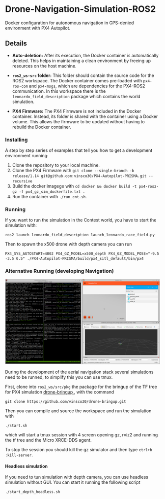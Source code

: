 # Drone-Navigation-Simulation-ROS2
Docker configuration for autonomous navigation in GPS-denied environment with PX4 Autopilot.

## Details

- **Auto-deletion:** After its execution, the Docker container is automatically deleted. This helps in maintaining a clean environment by freeing up resources on the host machine.

- **`ros2_ws-src` folder:** This folder should contain the source code for the ROS2 workspace. The Docker container comes pre-loaded with `px4-ros-com` and `px4-msgs`, which are dependencies for the PX4-ROS2 communication. In this workspace there is the `leonardo_field_description` package which contains the world simulation.

- **PX4 Firmware:** The PX4 Firmware is not included in the Docker container. Instead, its folder is shared with the container using a Docker volume. This allows the firmware to be updated without having to rebuild the Docker container.


### Installing

A step by step series of examples that tell you how to get a development environment running:

1. Clone the repository to your local machine.
3. Clone the PX4 Firmware with `git clone --single-branch -b release/1.14 git@github.com:vinsco30/PX4-Autopilot-PRISMA.git --recursive`
4. Build the docker imagege with `cd docker && docker build -t px4-ros2-gz -f px4_gz_sim_dockerfile.txt .`
5. Run the container with `./run_cnt.sh`.

### Running

If you want to run the simulation in the Contest world, you have to start the simulation with:

    ros2 launch leonardo_field_description launch_leonardo_race_field.py 

Then to spawn the x500 drone with depth camera you can run

    PX4_SYS_AUTOSTART=4002 PX4_GZ_MODEL=x500_depth PX4_GZ_MODEL_POSE="-9.5 -3.5 0.5" ./PX4-Autopilot-PRISMA/build/px4_sitl_default/bin/px4 

### Alternative Running (developing Navigation)

![Simulation setup with TMUX](/docker/simulation_complete.png)

During the development of the aerial navigation stack several simulations need to be runned, to simplify this you can use tmux.

First, clone into `ros2_ws/src/pkg` the package for the bringup of the TF tree for PX4 simulation [drone-bringup ](https://github.com/vinsco30/drone-bringup), with the command

    git clone https://github.com/vinsco30/drone-bringup.git

Then you can compile and source the workspace and run the simulation with

    ./start.sh

which will start a tmux session with 4 screen opening gz, rviz2 and running the tf tree and the Micro XRCE-DDS agent.

To stop the session you should kill the gz simulator and then type `ctrl+b :kill-server`.

#### Headless simulation
If you need to tun simulation with depth camera, you can use headless simulation without GUI. You can start it running the following script

    ./start_depth_headless.sh
    

